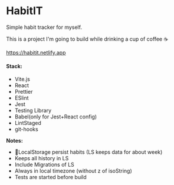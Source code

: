 # HabitIT

Simple habit tracker for myself.

This is a project I'm going to build while drinking a cup of coffee ☕️

https://habitit.netlify.app

#### Stack:

- Vite.js
- React
- Prettier
- ESlint
- Jest
- Testing Library
- Babel(only for Jest+React config)
- LintStaged
- git-hooks

**Notes:**

- 🚨LocalStorage persist habits (LS keeps data for about week)
- Keeps all history in LS
- Include Migrations of LS
- Always in local timezone (without z of isoString)
- Tests are started before build
